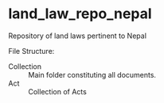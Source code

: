 # land_law_repo_nepal
Repository of land laws pertinent to Nepal

File Structure:
<dl>
  <dt>Collection</dt>
  <dd>Main folder constituting all documents.</dd>
    <dt>Act</dt>
    <dd> Collection of Acts</dd>
  
  
  
</dl>
